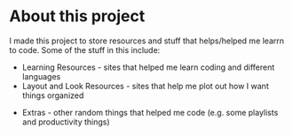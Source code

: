 # About this project
I made this project to store resources and stuff that helps/helped me learrn to code.
Some of the stuff in this include:
* Learning Resources - sites that helped me learn coding and different languages
* Layout and Look Resources - sites that help me plot out how I want things organized
<!-- * Cheatsheets and Documentation - condensed and easy to access information on things I need to know to build my websites in regards to coding languages -->
* Extras - other random things that helped me code (e.g. some playlists and productivity things)